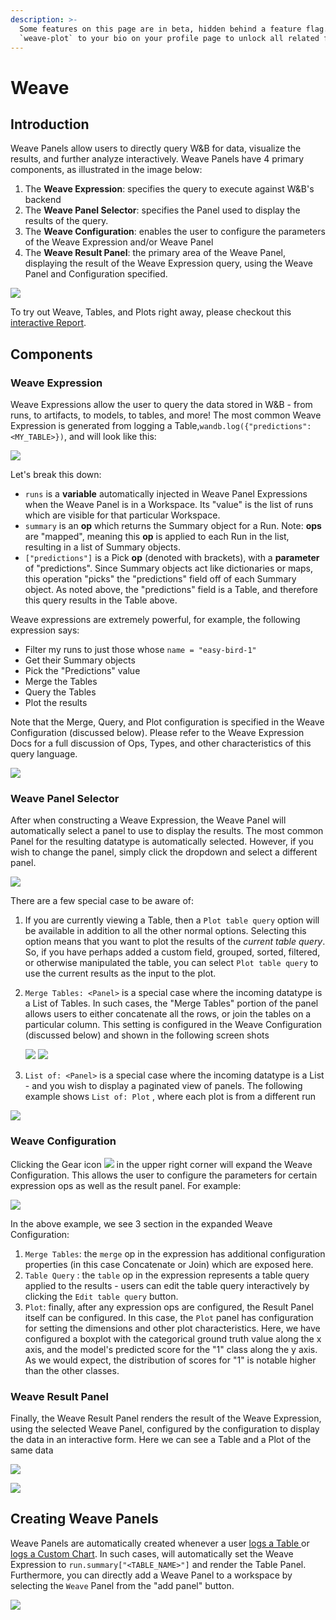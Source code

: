```yaml
---
description: >-
  Some features on this page are in beta, hidden behind a feature flag. Add
  `weave-plot` to your bio on your profile page to unlock all related features.
---
```


# Weave

## Introduction

Weave Panels allow users to directly query W&B for data, visualize the results, and further analyze interactively. Weave Panels have 4 primary components, as illustrated in the image below:

1. The **Weave Expression**: specifies the query to execute against W&B's backend
2. The **Weave Panel Selector**: specifies the Panel used to display the results of the query.
3. The **Weave Configuration**: enables the user to configure the parameters of the Weave Expression and/or Weave Panel
4. The **Weave Result Panel**: the primary area of the Weave Panel, displaying the result of the Weave Expression query, using the Weave Panel and Configuration specified.

![](../../../../.gitbook/assets/screen-shot-2021-09-28-at-1.19.37-pm.png)

To try out Weave, Tables, and Plots right away, please checkout this [interactive Report](https://wandb.ai/timssweeney/keras_learning_rate/reports/Announcing-W-B-Weave-Plot--VmlldzoxMDIyODM1).

## Components

### Weave Expression

Weave Expressions allow the user to query the data stored in W&B - from runs, to artifacts, to models, to tables, and more! The most common Weave Expression is generated from logging a Table,`wandb.log({"predictions":<MY_TABLE>})`, and will look like this:

![](../../../../.gitbook/assets/screen-shot-2021-09-28-at-1.42.56-pm.png)

Let's break this down:

* `runs` is a **variable** automatically injected in Weave Panel Expressions when the Weave Panel is in a Workspace. Its "value" is the list of runs which are visible for that particular Workspace.
* `summary` is an **op** which returns the Summary object for a Run. Note: **ops** are "mapped", meaning this **op** is applied to each Run in the list, resulting in a list of Summary objects.
* `["predictions"]` is a Pick **op** \(denoted with brackets\), with a **parameter** of "predictions". Since Summary objects act like dictionaries or maps, this operation "picks" the "predictions" field off of each Summary object. As noted above, the "predictions" field is a Table, and therefore this query results in the Table above.

Weave expressions are extremely powerful, for example, the following expression says:

* Filter my runs to just those whose `name = "easy-bird-1"`
* Get their Summary objects
* Pick the "Predictions" value
* Merge the Tables
* Query the Tables
* Plot the results

Note that the Merge, Query, and Plot configuration is specified in the Weave Configuration \(discussed below\). Please refer to the Weave Expression Docs for a full discussion of Ops, Types, and other characteristics of this query language.

![](../../../../.gitbook/assets/screen-shot-2021-09-28-at-1.55.33-pm.png)

### Weave Panel Selector

After when constructing a Weave Expression, the Weave Panel will automatically select a panel to use to display the results. The most common Panel for the resulting datatype is automatically selected. However, if you wish to change the panel, simply click the dropdown and select a different panel.

![](../../../../.gitbook/assets/screen-shot-2021-09-28-at-2.48.19-pm.png)

There are a few special case to be aware of:

1. If you are currently viewing a Table, then a `Plot table query` option will be available in addition to all the other normal options. Selecting this option means that you want to plot the results of the _current table query_. So, if you have perhaps added a custom field, grouped, sorted, filtered, or otherwise manipulated the table, you can select `Plot table query` to use the current results as the input to the plot.
2. `Merge Tables: <Panel>` is a special case where the incoming datatype is a List of Tables. In such cases, the "Merge Tables" portion of the panel allows users to either concatenate all the rows, or join the tables on a particular column. This setting is configured in the Weave Configuration \(discussed below\) and shown in the following screen shots

    ![](../../../../.gitbook/assets/screen-shot-2021-09-28-at-2.53.43-pm.png) ![](../../../../.gitbook/assets/screen-shot-2021-09-28-at-2.53.53-pm.png) 

3. `List of: <Panel>` is a special case where the incoming datatype is a List - and you wish to display a paginated view of panels. The following example shows `List of: Plot` , where each plot is from a different run

![](../../../../.gitbook/assets/screen-shot-2021-09-28-at-2.59.53-pm.png)

### Weave Configuration

Clicking the Gear icon ![](../../../../.gitbook/assets/screen-shot-2021-09-28-at-3.00.58-pm.png) in the upper right corner will expand the Weave Configuration. This allows the user to configure the parameters for certain expression ops as well as the result panel. For example:

![](../../../../.gitbook/assets/screen-shot-2021-09-28-at-3.03.59-pm.png)

In the above example, we see 3 section in the expanded Weave Configuration:

1. `Merge Tables`: the `merge` op in the expression has additional configuration properties \(in this case Concatenate or Join\) which are exposed here.
2. `Table Query` : the `table` op in the expression represents a table query applied to the results - users can edit the table query interactively by clicking the `Edit table query` button.
3. `Plot`: finally, after any expression ops are configured, the Result Panel itself can be configured. In this case, the `Plot` panel has configuration for setting the dimensions and other plot characteristics. Here, we have configured a boxplot with the categorical ground truth value along the x axis, and the model's predicted score for the "1" class along the y axis. As we would expect, the distribution of scores for "1" is notable higher than the other classes.

### Weave Result Panel

Finally, the Weave Result Panel renders the result of the Weave Expression, using the selected Weave Panel, configured by the configuration to display the data in an interactive form. Here we can see a Table and a Plot of the same data

![](../../../../.gitbook/assets/screen-shot-2021-09-28-at-3.12.36-pm.png)

![](../../../../.gitbook/assets/screen-shot-2021-09-28-at-3.12.42-pm.png)

## Creating Weave Panels

Weave Panels are automatically created whenever a user [logs a Table ](../../../../guides/data-vis/log-tables.md)or [logs a Custom Chart](../custom-charts/). In such cases, will automatically set the Weave Expression to `run.summary["<TABLE_NAME>"]` and render the Table Panel. Furthermore, you can directly add a Weave Panel to a workspace by selecting the `Weave` Panel from the "add panel" button.

![](../../../../.gitbook/assets/screen-shot-2021-09-28-at-1.22.14-pm.png)

